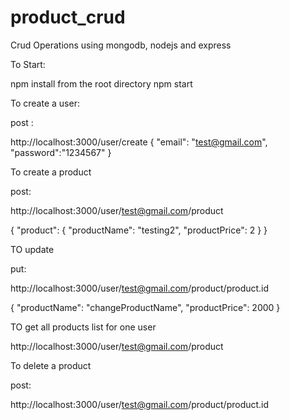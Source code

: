 # product_crud
Crud Operations using mongodb, nodejs and express


To Start:

npm install from the root directory 
npm start

To create a user:

post :

http://localhost:3000/user/create
{
	"email": "test@gmail.com",
	"password":"1234567"
}

To create a product 

post: 

http://localhost:3000/user/test@gmail.com/product

{
    "product": {
    	"productName": "testing2",
    	"productPrice": 2
    }
}

TO update

put:

http://localhost:3000/user/test@gmail.com/product/product.id

{
        "productName": "changeProductName",
        "productPrice": 2000
    }

TO get all products list for one user

http://localhost:3000/user/test@gmail.com/product

To delete a product 

post:

http://localhost:3000/user/test@gmail.com/product/product.id